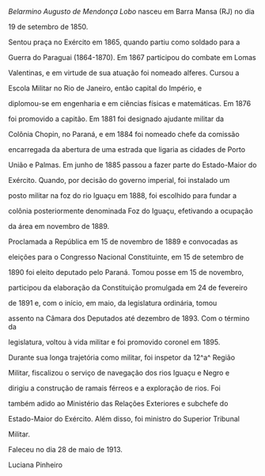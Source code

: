 

*Belarmino Augusto de Mendonça Lobo* nasceu em Barra Mansa (RJ) no dia

19 de setembro de 1850.



Sentou praça no Exército em 1865, quando partiu como soldado para a

Guerra do Paraguai (1864-1870). Em 1867 participou do combate em Lomas

Valentinas, e em virtude de sua atuação foi nomeado alferes. Cursou a

Escola Militar no Rio de Janeiro, então capital do Império, e

diplomou-se em engenharia e em ciências físicas e matemáticas. Em 1876

foi promovido a capitão. Em 1881 foi designado ajudante militar da

Colônia Chopin, no Paraná, e em 1884 foi nomeado chefe da comissão

encarregada da abertura de uma estrada que ligaria as cidades de Porto

União e Palmas. Em junho de 1885 passou a fazer parte do Estado-Maior do

Exército. Quando, por decisão do governo imperial, foi instalado um

posto militar na foz do rio Iguaçu em 1888, foi escolhido para fundar a

colônia posteriormente denominada Foz do Iguaçu, efetivando a ocupação

da área em novembro de 1889.



Proclamada a República em 15 de novembro de 1889 e convocadas as

eleições para o Congresso Nacional Constituinte, em 15 de setembro de

1890 foi eleito deputado pelo Paraná. Tomou posse em 15 de novembro,

participou da elaboração da Constituição promulgada em 24 de fevereiro

de 1891 e, com o início, em maio, da legislatura ordinária, tomou

assento na Câmara dos Deputados até dezembro de 1893. Com o término da

legislatura, voltou à vida militar e foi promovido coronel em 1895.



Durante sua longa trajetória como militar, foi inspetor da 12^a^ Região

Militar, fiscalizou o serviço de navegação dos rios Iguaçu e Negro e

dirigiu a construção de ramais férreos e a exploração de rios. Foi

também adido ao Ministério das Relações Exteriores e subchefe do

Estado-Maior do Exército. Além disso, foi ministro do Superior Tribunal

Militar.



Faleceu no dia 28 de maio de 1913.



Luciana Pinheiro



